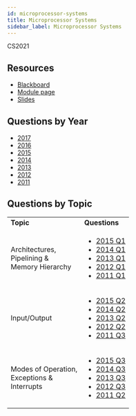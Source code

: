 ```yaml
---
id: microprocessor-systems
title: Microprocessor Systems
sidebar_label: Microprocessor Systems
---
```


CS2021

## Resources
* [Blackboard](https://tcd.blackboard.com/webapps/blackboard/execute/announcement?method=search&context=course_entry&course_id=_38696_1)
* [Module page](https://www.scss.tcd.ie/CourseModules/CS2021/)
* [Slides](https://www.scss.tcd.ie/CourseModules/CS2021/Assets/CS2021_Overheads.pdf)

## Questions by Year

-   [2017](https://www.tcd.ie/academicregistry/exams/assets/local/past-papers2017/CS/CS2021-1.PDF)
-   [2016](https://www.tcd.ie/academicregistry/exams/assets/local/past-papers2016/CS/CS2021-1.PDF)
-   [2015](https://www.tcd.ie/academicregistry/exams/assets/local/past-papers2015/CS/CS2021-1.PDF)
-   [2014](https://www.tcd.ie/academicregistry/exams/assets/local/past-papers2014/CS/CS20211.pdf)
-   [2013](https://www.tcd.ie/academicregistry/exams/assets/local/past-papers2013/CS/CS20211.pdf)
-   [2012](https://www.tcd.ie/Local/Exam_Papers/2012/XC/XCS20211.pdf)
-   [2011](https://www.tcd.ie/Local/Exam_Papers/2011/XC/XCS20211.pdf)

## Questions by Topic
<table class="examQuestions" width="700px">
      <tr>
          <td><strong>Topic</strong></td>
          <td><strong>Questions</strong></td>
      </tr>
      <tr>
          <td>Architectures, <br>Pipelining &amp; <br>Memory Hierarchy</td>
          <td>
              <ul class="questions">
                  <li><a href="https://www.tcd.ie/academicregistry/exams/assets/local/past-papers2015/CS/CS2021-1.PDF#page=2">2015 Q1</a></li>
                  <li><a href="https://www.tcd.ie/academicregistry/exams/assets/local/past-papers2014/CS/CS20211.pdf#page=2">2014 Q1</a></li>
                  <li><a href="https://www.tcd.ie/academicregistry/exams/assets/local/past-papers2013/CS/CS20211.pdf#page=2">2013 Q1</a></li>
                  <li><a href="https://www.tcd.ie/Local/Exam_Papers/2012/XC/XCS20211.pdf#page=2">2012 Q1</a></li>
                  <li><a href="https://www.tcd.ie/Local/Exam_Papers/2011/XC/XCS20211.pdf#page=2">2011 Q1</a></li>
              </ul>
          </td>
      </tr>
      <tr>
          <td>Input/Output</td>
          <td>
              <ul class="questions">
                  <li><a href="https://www.tcd.ie/academicregistry/exams/assets/local/past-papers2015/CS/CS2021-1.PDF#page=2&zoom=0,0,300">2015 Q2</a></li>
                  <li><a href="https://www.tcd.ie/academicregistry/exams/assets/local/past-papers2014/CS/CS20211.pdf#page=3">2014 Q2</a></li>
                  <li><a href="https://www.tcd.ie/academicregistry/exams/assets/local/past-papers2013/CS/CS20211.pdf#page=3">2013 Q2</a></li>
                  <li><a href="https://www.tcd.ie/Local/Exam_Papers/2012/XC/XCS20211.pdf#page=2&zoom=0,0,500">2012 Q2</a></li>
                  <li><a href="https://www.tcd.ie/Local/Exam_Papers/2011/XC/XCS20211.pdf#page=4">2011 Q3</a></li>
              </ul>
          </td>
      </tr>
      <tr>
          <td>Modes of Operation, <br>Exceptions &amp; <br>Interrupts</td>
          <td>
              <ul class="questions">
                  <li><a href="https://www.tcd.ie/academicregistry/exams/assets/local/past-papers2015/CS/CS2021-1.PDF#page=3">2015 Q3</a></li>
                  <li><a href="https://www.tcd.ie/academicregistry/exams/assets/local/past-papers2014/CS/CS20211.pdf#page=4">2014 Q3</a></li>
                  <li><a href="https://www.tcd.ie/academicregistry/exams/assets/local/past-papers2013/CS/CS20211.pdf#page=4">2013 Q3</a></li>
                  <li><a href="https://www.tcd.ie/Local/Exam_Papers/2012/XC/XCS20211.pdf#page=3">2012 Q3</a></li>
                  <li><a href="https://www.tcd.ie/Local/Exam_Papers/2011/XC/XCS20211.pdf#page=3">2011 Q2</a></li>
              </ul>
          </td>
      </tr>
  </table>
